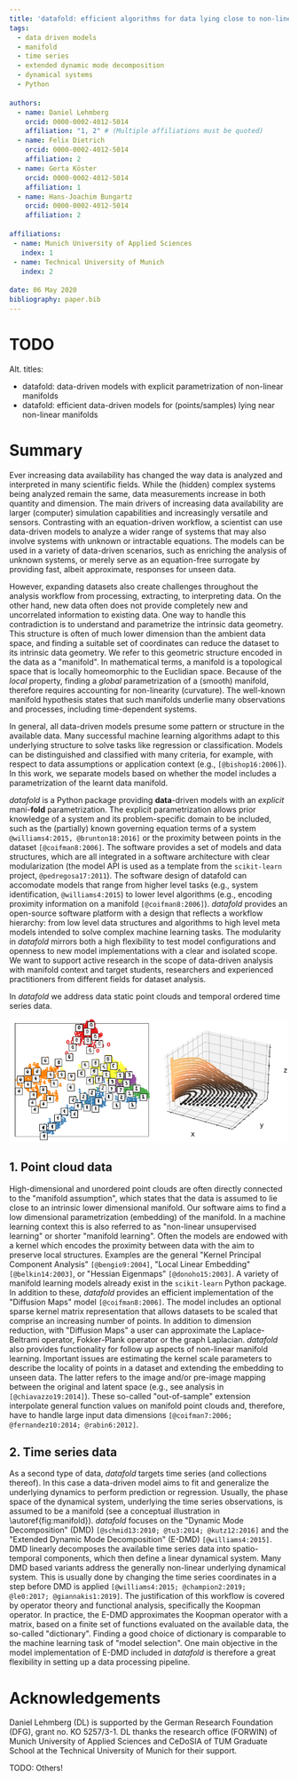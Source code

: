```yaml
---
title: 'datafold: efficient algorithms for data lying close to non-linear manifolds'
tags:
  - data driven models
  - manifold 
  - time series
  - extended dynamic mode decomposition 
  - dynamical systems
  - Python
 
authors:
  - name: Daniel Lehmberg
    orcid: 0000-0002-4012-5014
    affiliation: "1, 2" # (Multiple affiliations must be quoted)
  - name: Felix Dietrich
    orcid: 0000-0002-4012-5014
    affiliation: 2
  - name: Gerta Köster 
    orcid: 0000-0002-4012-5014
    affiliation: 1
  - name: Hans-Joachim Bungartz
    orcid: 0000-0002-4012-5014
    affiliation: 2
  
affiliations:
 - name: Munich University of Applied Sciences
   index: 1
 - name: Technical University of Munich
   index: 2

date: 06 May 2020
bibliography: paper.bib
---
```


# TODO
Alt. titles:

* datafold: data-driven models with explicit parametrization of non-linear manifolds
* datafold: efficient data-driven models for (points/samples) lying near non-linear
  manifolds

# Summary

Ever increasing data availability has changed the way data is analyzed and interpreted in many scientific fields. While the (hidden) complex systems being analyzed remain the same, data measurements increase in both quantity and dimension. The main drivers of increasing data availability are larger (computer) simulation capabilities and increasingly versatile and sensors. Contrasting with an equation-driven workflow, a scientist can use data-driven models to analyze a wider range of systems that may also involve systems with unknown or intractable equations. The models can be used in a variety of data-driven scenarios, such as enriching the analysis of unknown systems, or merely serve as an equation-free surrogate by providing fast, albeit approximate, responses for unseen data. 

However, expanding datasets also create challenges throughout the analysis workflow from processing, extracting, to interpreting data. On the other hand, new data often does not provide completely new and uncorrelated information to existing data. One way to handle this contradiction is to understand and parametrize the intrinsic data geometry. This structure is often of much lower dimension than the ambient data space, and finding a suitable set of coordinates can reduce the dataset to its intrinsic data geometry. We refer to this geometric structure encoded in the data as a "manifold". In mathematical terms, a manifold is a topological space that is locally homeomorphic to the Euclidian space. Because of the *local* property, finding a *global* parametrization of a (smooth) manifold, therefore requires accounting for non-linearity (curvature). The well-known manifold hypothesis states that such manifolds underlie many observations and processes, including time-dependent systems.

In general, all data-driven models presume some pattern or structure in the available data. Many successful machine learning algorithms adapt to this underlying structure to solve tasks like regression or classification. Models can be distinguished and classified with many criteria, for example, with respect to data assumptions or application context (e.g., `[@bishop16:2006]`). In this work, we separate models based on whether the model includes a parametrization of the learnt data manifold. 

*datafold* is a Python package providing **data**-driven models with an *explicit* mani-**fold** parametrization. The explicit parametrization allows prior knowledge of a system and its problem-specific domain to be included, such as the (partially) known governing equation terms of a system `@williams4:2015, @brunton18:2016]` or the proximity between points in the dataset `[@coifman8:2006]`. The software provides a set of models and data structures, which are all integrated in a software architecture with clear modularization (the model API is used as a template from the `scikit-learn` project, `@pedregosa17:2011`). The software design of datafold can accomodate models that range from higher level tasks (e.g., system identification, `@williams4:2015`) to lower level algorithms (e.g., encoding proximity information on a manifold `[@coifman8:2006]`). *datafold* provides an open-source software platform with a design that reflects a workflow hierarchy: from low level data structures and algorithms to high level meta models intended to solve complex machine learning tasks. The modularity in *datafold* mirrors both a high flexibility to test model configurations and openness to new model implementations with a clear and isolated scope. We want to support active research in the scope of data-driven analysis with manifold context and target students, researchers and experienced practitioners from different fields for dataset analysis.

In *datafold* we address data static point clouds and temporal ordered time series data.

![(Left) Point cloud of embedded hand written digits between 0 and 5. Each point has 64 dimensions with each dimension being a pixel of an an 8 x 8 image. (Right) Conceptual illustration of a three dimensional time series forming a phase space with geometrical structure. The time series start in the `(x,y)` plane and end in the `z`-axis \label{fig:manifold}](manifold_figure.png)

## 1. Point cloud data

High-dimensional and unordered point clouds are often directly connected to the "manifold assumption", which states that the data is assumed to lie close to an intrinsic lower dimensional manifold. Our software aims to find a low dimensional parametrization (embedding) of the manifold. In a machine learning context this is also referred to as "non-linear unsupervised learning" or shorter "manifold learning". Often the models are endowed with a kernel which encodes the proximity between data with the aim to preserve local structures. Examples are the general "Kernel Principal Component Analysis" `[@bengio9:2004]`, "Local Linear Embedding" `[@belkin14:2003]`, or "Hessian Eigenmaps" `[@donoho15:2003]`. A variety of manifold learning models already exist in the `scikit-learn` Python package. In addition to these, *datafold* provides an efficient implementation of the "Diffusion Maps" model `[@coifman8:2006]`. The model includes an optional sparse kernel matrix representation that allows datasets to be scaled that comprise an increasing number of points. In addition to dimension reduction, with "Diffusion Maps" a user can approximate the Laplace-Beltrami operator, Fokker-Plank operator or the graph Laplacian. *datafold* also provides functionality for follow up aspects of non-linear manifold learning. Important issues are estimating the kernel scale parameters to describe the locality of points in a dataset and extending the embedding to unseen data. The latter refers to the image and/or pre-image mapping between the original and latent space (e.g., see analysis in `[@chiavazzo19:2014]`). These so-called "out-of-sample" extension interpolate general function values on manifold point clouds and, therefore, have to handle large input data dimensions `[@coifman7:2006; @fernandez10:2014; @rabin6:2012]`.


## 2. Time series data

As a second type of data, *datafold* targets time series (and collections thereof). In this case a data-driven model aims to fit and generalize the underlying dynamics to perform prediction or regression. Usually, the phase space of the dynamical system, underlying the time series observations, is assumed to be a manifold (see a conceptual illustration in \autoref{fig:manifold}). *datafold* focuses on the "Dynamic Mode Decomposition" (DMD) `[@schmid13:2010; @tu3:2014; @kutz12:2016]` and the "Extended Dynamic Mode Decomposition" (E-DMD) `[@williams4:2015]`. DMD linearly decomposes the available time series data into spatio-temporal components, which then define a linear dynamical system. Many DMD based variants address the generally non-linear underlying dynamical system. This is usually done by changing the time series coordinates in a step before DMD is applied `[@williams4:2015; @champion2:2019; @le0:2017; @giannakis1:2019]`. The justification of this workflow is covered by operator theory and functional analysis, specifically the Koopman operator. In practice, the E-DMD approximates the Koopman operator with a matrix, based on a finite set of functions evaluated on the available data, the so-called "dictionary". Finding a good choice of dictionary is comparable to the machine learning task of "model selection". One main objective in the model implementation of E-DMD included in *datafold* is therefore a great flexibility in setting up a data processing pipeline.


# Acknowledgements

Daniel Lehmberg (DL) is supported by the German Research Foundation (DFG), grant no. KO 5257/3-1. DL thanks the research office (FORWIN) of Munich University of Applied Sciences and CeDoSIA of TUM Graduate School at the Technical University of Munich for their support.

TODO: Others!



